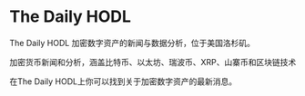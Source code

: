 # 

# The Daily HODL

The Daily HODL 加密数字资产的新闻与数据分析，位于美国洛杉矶。

加密货币新闻和分析，涵盖比特币、以太坊、瑞波币、XRP、山寨币和区块链技术

在The Daily HODL上你可以找到关于加密数字资产的最新消息。

